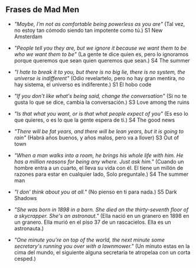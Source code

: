 ## Frases de Mad Men

* _"Maybe, I'm not as comfortable being powerless as you are"_ 
(Tal vez, no estoy tan cómodo siendo tan impotente como tú.)
S1 New Amsterdam

* _"People tell you they are, but we ignore it because we want them to be who  we want them to be"_
(La gente te dice quien es, pero lo ignoramos porque queremos que sean quien queremos que sean.)
S4 The summer

* _"I hate to break it to you, but there is no big lie, there is no system, the universe is indifferent"_
(Odio revelartelo, pero no hay gran mentira, no hay sistema, el universo es indiferente.)
S1 El hobo code

* _"If you don't like what's being said, change the conversation"_
(Si no te gusta lo que se dice, cambia la conversación.)
S3 Love among the ruins

* _"Is that what you want, or is that what people expect of you"_
(Es eso lo que quieres, o es lo que la gente espera de tí.)
S4 The good news

* _"There will be fat years, and there will be lean years, but it is going to rain"_ 
(Habrá años buenos, y años malos, pero va a llover)
S3 Out of town

* _"When a man walks into a room, he brings his whole life with him. He has a million reasons for being any where. Just ask him."_
(Cuando un hombre entra a un cuarto, el lleva su vida con él. El tiene un millón de razones para estar en cualquier lado, Solo preguntale.)
S4 The summer man

* _"I don' think about you at all."_
(No pienso en ti para nada.)
S5 Dark Shadows

* _"She was born in 1898 in a barn. She died on the thirty-seventh floor of a skycrapper. She's an astronaut."_
(Ella nació en un granero en 1898 en un granero. Ella murió en el piso 37 de un rascacielos. Ella es un astronauta.)

* _"One minute you're on top of the world, the next minute some secretary's running you over with a lawnmower."_
(Un minuto estas en la cima del mundo, el siguiente alguna secretaria te atropelaa con un corta cesped.)



